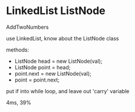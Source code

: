 # LinkedList ListNode

AddTwoNumbers

use LinkedList, know about the ListNode class

methods:
- ListNode head = new ListNode(val);
- ListNode point = head;
- point.next = new ListNode(val);
- point = point.next;

put if into while loop, and leave out 'carry' variable

4ms, 39%
